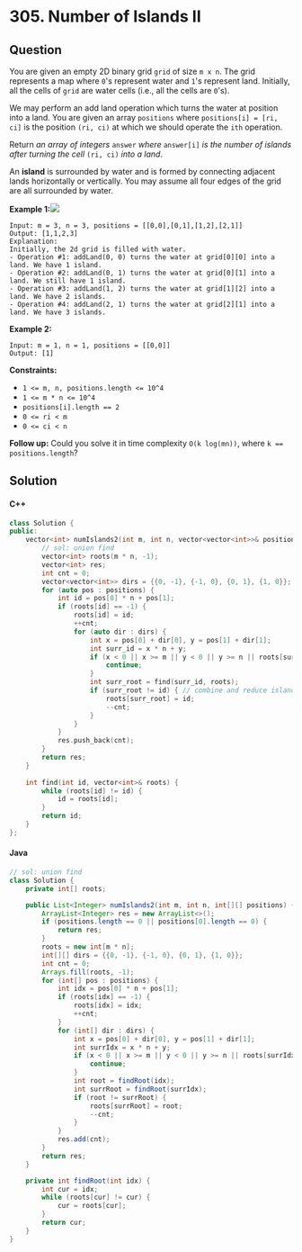 # 305. Number of Islands II

## Question

You are given an empty 2D binary grid `grid` of size `m x n`. The grid represents a map where `0`'s represent water and `1`'s represent land. Initially, all the cells of `grid` are water cells (i.e., all the cells are `0`'s).

We may perform an add land operation which turns the water at position into a land. You are given an array `positions` where `positions[i] = [ri, ci]` is the position `(ri, ci)` at which we should operate the `ith` operation.

Return _an array of integers_ `answer` _where_ `answer[i]` _is the number of islands after turning the cell_ `(ri, ci)` _into a land_.

An **island** is surrounded by water and is formed by connecting adjacent lands horizontally or vertically. You may assume all four edges of the grid are all surrounded by water.

**Example 1:**![](https://assets.leetcode.com/uploads/2021/03/10/tmp-grid.jpg)

```
Input: m = 3, n = 3, positions = [[0,0],[0,1],[1,2],[2,1]]
Output: [1,1,2,3]
Explanation:
Initially, the 2d grid is filled with water.
- Operation #1: addLand(0, 0) turns the water at grid[0][0] into a land. We have 1 island.
- Operation #2: addLand(0, 1) turns the water at grid[0][1] into a land. We still have 1 island.
- Operation #3: addLand(1, 2) turns the water at grid[1][2] into a land. We have 2 islands.
- Operation #4: addLand(2, 1) turns the water at grid[2][1] into a land. We have 3 islands.
```

**Example 2:**

```
Input: m = 1, n = 1, positions = [[0,0]]
Output: [1]
```

**Constraints:**

* `1 <= m, n, positions.length <= 10^4`
* `1 <= m * n <= 10^4`
* `positions[i].length == 2`
* `0 <= ri < m`
* `0 <= ci < n`

**Follow up:** Could you solve it in time complexity `O(k log(mn))`, where `k == positions.length`?

## Solution

#### C++

```cpp
class Solution {
public:
    vector<int> numIslands2(int m, int n, vector<vector<int>>& positions) {
        // sol: union find
        vector<int> roots(m * n, -1);
        vector<int> res;
        int cnt = 0;
        vector<vector<int>> dirs = {{0, -1}, {-1, 0}, {0, 1}, {1, 0}};
        for (auto pos : positions) {
            int id = pos[0] * n + pos[1];
            if (roots[id] == -1) {
                roots[id] = id;
                ++cnt;
                for (auto dir : dirs) {
                    int x = pos[0] + dir[0], y = pos[1] + dir[1];
                    int surr_id = x * n + y;
                    if (x < 0 || x >= m || y < 0 || y >= n || roots[surr_id] == -1) {
                        continue;
                    }
                    int surr_root = find(surr_id, roots);
                    if (surr_root != id) { // combine and reduce island number
                        roots[surr_root] = id;
                        --cnt;
                    }
                }
            }
            res.push_back(cnt);
        }
        return res;
    }
    
    int find(int id, vector<int>& roots) {
        while (roots[id] != id) {
            id = roots[id];
        }
        return id;
    }
};
```

#### Java

```java
// sol: union find
class Solution {
    private int[] roots;

    public List<Integer> numIslands2(int m, int n, int[][] positions) {
        ArrayList<Integer> res = new ArrayList<>();
        if (positions.length == 0 || positions[0].length == 0) {
            return res;
        }
        roots = new int[m * n];
        int[][] dirs = {{0, -1}, {-1, 0}, {0, 1}, {1, 0}};
        int cnt = 0;
        Arrays.fill(roots, -1);
        for (int[] pos : positions) {
            int idx = pos[0] * n + pos[1];
            if (roots[idx] == -1) {
                roots[idx] = idx;
                ++cnt;
            }
            for (int[] dir : dirs) {
                int x = pos[0] + dir[0], y = pos[1] + dir[1];
                int surrIdx = x * n + y;
                if (x < 0 || x >= m || y < 0 || y >= n || roots[surrIdx] == -1) {
                    continue;
                }
                int root = findRoot(idx);
                int surrRoot = findRoot(surrIdx);
                if (root != surrRoot) {
                    roots[surrRoot] = root;
                    --cnt;
                }
            }
            res.add(cnt);
        }
        return res;
    }

    private int findRoot(int idx) {
        int cur = idx;
        while (roots[cur] != cur) {
            cur = roots[cur];
        }
        return cur;
    }
}
```
